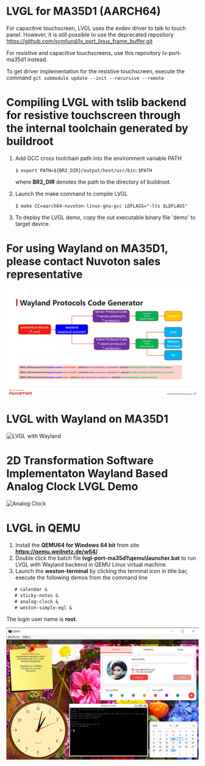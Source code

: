 # LVGL for MA35D1 (AARCH64)

For capacitive touchscreen, LVGL uses the evdev driver to talk to touch panel. However, it is still possible to use the deprecated repository
https://github.com/symfund/lv_port_linux_frame_buffer.git

For resistive and capacitive touchscreens, use this repository lv-port-ma35d1 instead.

To get driver implementation for the resistive touchscreen, execute the command
`git submodule update --init --recursive --remote`

# Compiling LVGL with tslib backend for resistive touchscreen through the internal toolchain generated by buildroot
1. Add GCC cross toolchain path into the environment variable PATH

   `$ export PATH=${BR2_DIR}/output/host/usr/bin:$PATH`
   
   where **BR2_DIR** denotes the path to the directory of buildroot.
   
2. Launch the make command to compile LVGL

   `$ make CC=aarch64-nuvoton-linux-gnu-gcc LDFLAGS="-lts $LDFLAGS"`
   
3. To deploy the LVGL demo, copy the out executable binary file 'demo' to target device.

# For using Wayland on MA35D1, please contact Nuvoton sales representative
![Wayland Protocols Code Generator](/wayland-protocol-code-generator.png)

# LVGL with Wayland on MA35D1

![LVGL with Wayland](/ma35d1.png)

# 2D Transformation Software Implementaton Wayland Based Analog Clock LVGL Demo
![Analog Clock](/egl-960.gif)

# LVGL in QEMU
1. Install the **QEMU64 for Windows 64 bit** from site **https://qemu.weilnetz.de/w64/**
2. Double click the batch file **lvgl-port-ma35d1\qemu\launcher.bat** to run LVGL with Wayland backend in QEMU Linux virtual machine.
3. Launch the **weston-terminal** by clicking the terminal icon in title bar, execute the following demos from the command line
```
   # calendar &
   # sticky-notes &
   # analog-clock &
   # weston-simple-egl &
```

The login user name is **root**.

![LVGL in QEMU](/lvgl-in-qemu.png)
